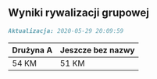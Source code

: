 ## Wyniki rywalizacji grupowej

```markdown
Aktualizacja: 2020-05-29 20:09:59
```

Drużyna A | Jeszcze bez nazwy
------------ | -------------
 54 KM | 51 KM